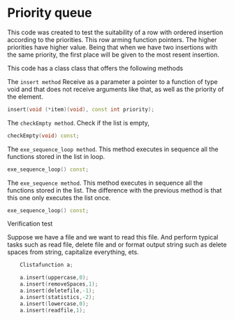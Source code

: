 # Priority queue

This code was created to test the suitability of a row with ordered insertion according to the priorities. This row arming function pointers. The higher priorities have higher value. Being that when we have two insertions with the same priority, the first place will be given to the most resent insertion.

This code has a class class that offers the following methods

The ``insert method`` Receive as a parameter a pointer to a function of type void and that does not receive arguments like that, as well as the priority of the element.
```cpp
insert(void (*item)(void), const int priority);
```

The ``checkEmpty method``. Check if the list is empty,
```cpp
checkEmpty(void) const;
```

The ``exe_sequence_loop method``. This method executes in sequence all the functions stored in the list in loop.
```cpp
exe_sequence_loop() const;
```

The ``exe_sequence method``. This method executes in sequence all the functions stored in the list. The difference with the previous method is that this one only executes the list once.
```cpp
exe_sequence_loop() const;
```

Verification test

Suppose we have a file and we want to read this file. And perform typical tasks such as read file, delete file and or format output string such as delete spaces from string, capitalize everything, ets.
```c
    Clistafunction a;

    a.insert(uppercase,0);
    a.insert(removeSpaces,1);
    a.insert(deletefile,-1);
    a.insert(statistics,-2);
    a.insert(lowercase,0);
    a.insert(readfile,1);
```

